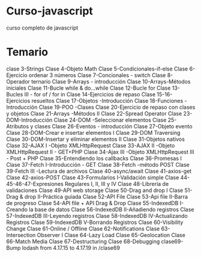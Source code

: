 # Curso-javascript
curso completo de javascript

# Temario
clase 3-Strings
Clase 4-Objeto Math
Clase 5-Condicionales-if-else
Clase 6-Ejercicio ordenar 3 números
Clase 7-Concionales - switch
Clase 8-Operador ternario
Clase 9-Arrays - introducción
Clase 10-Arrays-Métodos iniciales
Clase 11-Bucle while & do...while
Clase 12-Bucle for
Clase 13-Bucles III - for of / for in
Clase 14-Ejercicios de repaso
Clase 15-16-Ejercicios resueltos
Clase 17-Objetos -Introducción
Clase 18-Funciones - Introducción
Clase 19-POO -Clases
Clase 20-Ejercicio de repaso con clases y objetos
Clase 21-Arrays -Métodos II
Clase 22-Spread Operator
Clase 23-DOM-Introducción
Clase 24-DOM -Seleccionar elementos
Clase 25-Atributos y clases
Clase 26-Eventos - introducción
Clase 27-Objeto evento
Clase 28-DOM-Crear e insertar elementos I
Clase 29-DOM Traversing
Clase 30-DOM-Insertar y eliminar elementos II
Clase 31-Objetos nativos
Clase 32-AJAX I -Objeto XMLHttpRequest
Clase 33-AJAX II -Objeto XMLHttpRequest II - GET+PHP
Clase 34-Ajax III -Objeto XMLHttpRequest III - Post + PHP
Clase 35-Entendiendo los callbacks
Clase 36-Promesas I
Clase 37-Fetch I-Introducción - GET
Clase 38-Fetch -método POST
Clase 39-Fetch III -Lectura de archivos
Clase 40-async/await
Clase 41-axios-get
Clase 42-axios-POST
Clase 43-Formularios I-Validación simple
Clase 44-45-46-47-Expresiones Regulares I, II, III y IV
Clase 48-Librería de validaciones
Clase 49-API web storage
Clase 50-Drag and drop I
Clase 51-Drag & drop II-Práctica guiada
Clase 52-API File
Clase 53-Api file II-Barra de progreso
Clase 54-API file + API Drag & Drop
Clase 55-IndexedDB I-Creando la base de datos
Clase 56-IndexedDB II-Añadiendo registros
Clase 57-IndexedDB III-Leyendo registros
Clase 58-IndexedDB IV-Actualizando Registros
Clase 59-IndexedDB V-Borrando Registros
Clase 60-Visibility Change
Clase 61-Online / Offline
Clase 62-Notifications
Clase 63-Intersection Observer I
Clase 64-Lazy Load
Clase 65-Geolocation
Clase 66-Match Media
Clase 67-Destructuring
Clase 68-Debugging
clase69-Bump lodash from 4.17.15 to 4.17.19 in /clase69
